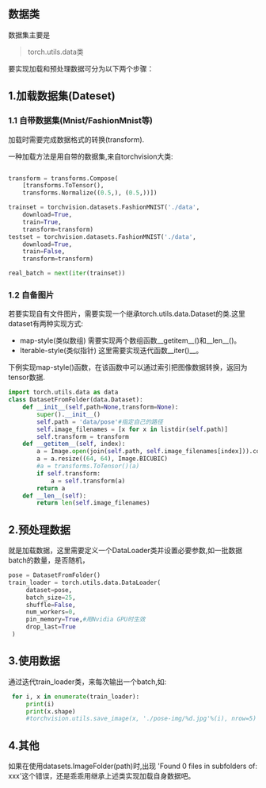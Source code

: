 ## 数据类

数据集主要是

>torch.utils.data类

要实现加载和预处理数据可分为以下两个步骤：

## 1.加载数据集(Dateset)

### 1.1 自带数据集(Mnist/FashionMnist等)
加载时需要完成数据格式的转换(transform).

一种加载方法是用自带的数据集,来自torchvision大类:
```py

transform = transforms.Compose(
    [transforms.ToTensor(),
    transforms.Normalize((0.5,), (0.5,))])

trainset = torchvision.datasets.FashionMNIST('./data',
    download=True,
    train=True,
    transform=transform)
testset = torchvision.datasets.FashionMNIST('./data',
    download=True,
    train=False,
    transform=transform)

real_batch = next(iter(trainset))
```
### 1.2 自备图片
若要实现自有文件图片，需要实现一个继承torch.utils.data.Dataset的类.这里dataset有两种实现方式:
- map-style(类似数组)
需要实现两个数组函数__getitem__()和__len__()。
- Iterable-style(类似指针)
这里需要实现迭代函数__iter()__。

下例实现map-style()函数，在该函数中可以通过索引把图像数据转换，返回为tensor数据.

```py
import torch.utils.data as data
class DatasetFromFolder(data.Dataset):
    def __init__(self,path=None,transform=None):
        super().__init__()
        self.path = 'data/pose'#指定自己的路径
        self.image_filenames = [x for x in listdir(self.path)]
        self.transform = transform
    def __getitem__(self, index):
        a = Image.open(join(self.path, self.image_filenames[index])).convert('L')
        a = a.resize((64, 64), Image.BICUBIC)
        #a = transforms.ToTensor()(a)
        if self.transform:
            a = self.transform(a)
        return a
    def __len__(self):
        return len(self.image_filenames)
```

## 2.预处理数据

就是加载数据，这里需要定义一个DataLoader类并设置必要参数,如一批数据batch的数量，是否随机，

```py
pose = DatasetFromFolder()
train_loader = torch.utils.data.DataLoader(
     dataset=pose,
     batch_size=25,
     shuffle=False,
     num_workers=0,
     pin_memory=True,#用Nvidia GPU时生效
     drop_last=True
 )

```

## 3.使用数据

通过迭代train_loader类，来每次输出一个batch,如:
```py
 for i, x in enumerate(train_loader):
     print(i)
     print(x.shape)
     #torchvision.utils.save_image(x, './pose-img/%d.jpg'%(i), nrow=5)
```

## 4.其他
如果在使用datasets.ImageFolder(path)时,出现 'Found 0 files in subfolders of: xxx'这个错误，还是乖乖用继承上述类实现加载自身数据吧。

